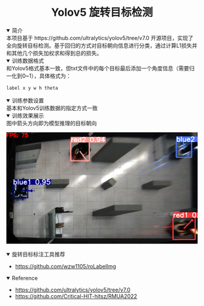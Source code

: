 # <div align="center"> Yolov5 旋转目标检测 </div>

<details open>
<summary>简介</summary>
本项目基于 https://github.com/ultralytics/yolov5/tree/v7.0 开源项目，实现了全向旋转目标检测。基于回归的方式对目标朝向信息进行分类，通过计算L1损失并和其他几个损失加权求和得到总的损失。
</details>

<details open>
<summary>训练数据格式</summary>
和Yolov5格式基本一致，但txt文件中的每个目标最后添加一个角度信息（需要归一化到0~1），具体格式为：

```bash
label x y w h theta
```
</details>

<details open>
<summary>训练参数设置</summary>
基本和Yolov5训练数据的指定方式一致
</details>

<details open>
<summary>训练效果展示</summary>
图中箭头方向即为模型推理的目标朝向

![image](data/images/show.png)
</details>

<details open>
<summary>旋转目标标注工具推荐</summary>

- https://github.com/wzw1105/roLabelImg
</details>

<details open>
<summary>Reference</summary>

- https://github.com/ultralytics/yolov5/tree/v7.0
- https://github.com/Critical-HIT-hitsz/RMUA2022
</details>